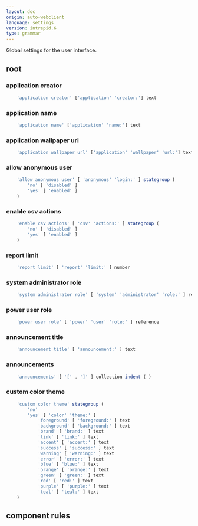 ```yaml
---
layout: doc
origin: auto-webclient
language: settings
version: intrepid.6
type: grammar
---
```


Global settings for the user interface.

## root


### application creator

```js
	'application creator' ['application' 'creator:'] text
```

### application name

```js
	'application name' ['application' 'name:'] text
```

### application wallpaper url

```js
	'application wallpaper url' ['application' 'wallpaper' 'url:'] text
```

### allow anonymous user

```js
	'allow anonymous user' [ 'anonymous' 'login:' ] stategroup (
		'no' [ 'disabled' ]
		'yes' [ 'enabled' ]
	)
```

### enable csv actions

```js
	'enable csv actions' [ 'csv' 'actions:' ] stategroup (
		'no' [ 'disabled' ]
		'yes' [ 'enabled' ]
	)
```

### report limit

```js
	'report limit' [ 'report' 'limit:' ] number
```

### system administrator role

```js
	'system administrator role' [ 'system' 'administrator' 'role:' ] reference
```

### power user role

```js
	'power user role' [ 'power' 'user' 'role:' ] reference
```

### announcement title

```js
	'announcement title' [ 'announcement:' ] text
```

### announcements

```js
	'announcements' [ '[' , ']' ] collection indent ( )
```

### custom color theme

```js
	'custom color theme' stategroup (
		'no'
		'yes' [ 'color' 'theme:' ]
			'foreground' [ 'foreground:' ] text
			'background' [ 'background:' ] text
			'brand' [ 'brand:' ] text
			'link' [ 'link:' ] text
			'accent' [ 'accent:' ] text
			'success' [ 'success:' ] text
			'warning' [ 'warning:' ] text
			'error' [ 'error:' ] text
			'blue' [ 'blue:' ] text
			'orange' [ 'orange:' ] text
			'green' [ 'green:' ] text
			'red' [ 'red:' ] text
			'purple' [ 'purple:' ] text
			'teal' [ 'teal:' ] text
	)
```

## component rules

```
